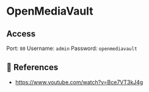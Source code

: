 # OpenMediaVault

## Access

Port: `80`
Username: `admin`
Password: `openmediavault`

## :link: References

- https://www.youtube.com/watch?v=Bce7VT3kJ4g
